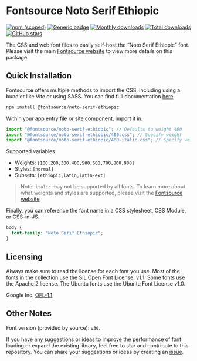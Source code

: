 # Fontsource Noto Serif Ethiopic

[![npm (scoped)](https://img.shields.io/npm/v/@fontsource/noto-serif-ethiopic?color=brightgreen)](https://www.npmjs.com/package/@fontsource/noto-serif-ethiopic) [![Generic badge](https://img.shields.io/badge/fontsource-passing-brightgreen)](https://github.com/fontsource/fontsource) [![Monthly downloads](https://badgen.net/npm/dm/@fontsource/noto-serif-ethiopic)](https://github.com/fontsource/fontsource) [![Total downloads](https://badgen.net/npm/dt/@fontsource/noto-serif-ethiopic)](https://github.com/fontsource/fontsource) [![GitHub stars](https://img.shields.io/github/stars/fontsource/fontsource.svg?style=social&label=Star)](https://github.com/fontsource/fontsource/stargazers)

The CSS and web font files to easily self-host the “Noto Serif Ethiopic” font. Please visit the main [Fontsource website](https://fontsource.org/fonts/noto-serif-ethiopic) to view more details on this package.

## Quick Installation

Fontsource offers multiple methods to import the CSS, including using a bundler like Vite or using SASS. You can find full documentation [here](https://fontsource.org/docs/getting-started/introduction).

```javascript
npm install @fontsource/noto-serif-ethiopic
```

Within your app entry file or site component, import it in.

```javascript
import "@fontsource/noto-serif-ethiopic"; // Defaults to weight 400
import "@fontsource/noto-serif-ethiopic/400.css"; // Specify weight
import "@fontsource/noto-serif-ethiopic/400-italic.css"; // Specify weight and style
```

Supported variables:
- Weights: `[100,200,300,400,500,600,700,800,900]`
- Styles: `[normal]`
- Subsets: `[ethiopic,latin,latin-ext]`

> Note: `italic` may not be supported by all fonts. To learn more about what weights and styles are supported, please visit the [Fontsource website](https://fontsource.org/fonts/noto-serif-ethiopic).

Finally, you can reference the font name in a CSS stylesheet, CSS Module, or CSS-in-JS.

```css
body {
  font-family: "Noto Serif Ethiopic";
}
```

## Licensing
Always make sure to read the license for each font you use. Most of the fonts in the collection use the SIL Open Font License, v1.1. Some fonts use the Apache 2 license. The Ubuntu fonts use the Ubuntu Font License v1.0.

Google Inc.
[OFL-1.1](http://scripts.sil.org/OFL)

## Other Notes
Font version (provided by source): `v30`.

If you have any suggestions or ideas to improve the performance of font loading or expand the existing library, feel free to star and contribute to this repository. You can share your suggestions or ideas by creating an [issue](https://github.com/fontsource/fontsource/issues).